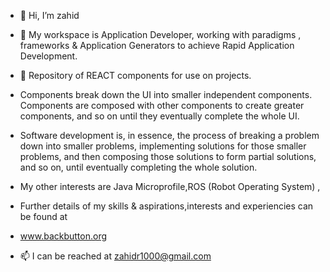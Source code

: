 - 👋 Hi, I’m zahid
- 👀 My workspace is Application Developer, working with paradigms , frameworks & Application Generators to achieve Rapid Application Development. 
- 🌱 Repository of REACT components for use on projects.

- Components break down the UI into smaller independent components. Components are composed with other components to create greater components, and so on until they eventually complete the whole UI.

- Software development is, in essence, the process of breaking a problem down into smaller problems, implementing solutions for those smaller problems, and then composing those solutions to form partial solutions, and so on, until eventually completing the whole solution.

-   My other interests are Java Microprofile,ROS (Robot Operating System) , 
-  Further details of my skills & aspirations,interests and experiencies can be found at
-  www.backbutton.org 
- 📫 I can be reached at zahidr1000@gmail.com

<!---
zahidr/zahidr is a ✨ special ✨ repository because its `README.md` (this file) appears on your GitHub profile.
You can click the Preview link to take a look at your changes.
--->
